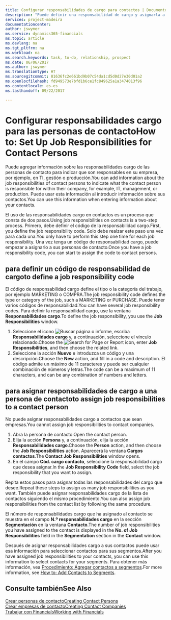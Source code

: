 ```yaml
---
title: Configurar responsabilidades de cargo para contactos | Documentos de Microsoft
description: "Puede definir una responsabilidad de cargo y asignarla a un contacto para indicar las tareas de las que es responsable que su contacto en su empresa, por ejemplo, TI o producción."
services: project-madeira
documentationcenter: 
author: jswymer
ms.service: dynamics365-financials
ms.topic: article
ms.devlang: na
ms.tgt_pltfrm: na
ms.workload: na
ms.search.keywords: task, to-do, relationship, prospect
ms.date: 06/06/2017
ms.author: jswymer
ms.translationtype: HT
ms.sourcegitcommit: 81636fc2e661bd9b07c54da1cd5d0d27e30d01a2
ms.openlocfilehash: fd949573e7bfd1b6ce1fc849625a1a3474013f96
ms.contentlocale: es-es
ms.lasthandoff: 09/22/2017

---
```

# <a name="how-to-set-up-job-responsibilities-for-contact-persons"></a><span data-ttu-id="7d3ab-103">Configurar responsabilidades cargo para las personas de contacto</span><span class="sxs-lookup"><span data-stu-id="7d3ab-103">How to: Set Up Job Responsibilities for Contact Persons</span></span>
<span data-ttu-id="7d3ab-104">Puede agregar información sobre las responsabilidades cargo de las personas de contacto para indicar que son responsables en su empresa, por ejemplo, en TI, gestión o producción.</span><span class="sxs-lookup"><span data-stu-id="7d3ab-104">You can add information about the job responsibilities of contact persons to indicate what the contact person is responsible for within their company, for example, IT, management, or production.</span></span> <span data-ttu-id="7d3ab-105">Puede usar esta información al introducir información sobre sus contactos.</span><span class="sxs-lookup"><span data-stu-id="7d3ab-105">You can use this information when entering information about your contacts.</span></span>

<span data-ttu-id="7d3ab-106">El uso de las responsabilidades cargo en contactos es un proceso que consta de dos pasos.</span><span class="sxs-lookup"><span data-stu-id="7d3ab-106">Using job responsibilities on contacts is a two-step process.</span></span> <span data-ttu-id="7d3ab-107">Primero, debe definir el código de la responsabilidad cargo.</span><span class="sxs-lookup"><span data-stu-id="7d3ab-107">First, you define the job responsibility code.</span></span> <span data-ttu-id="7d3ab-108">Solo debe realzar este paso una vez para cada una.</span><span class="sxs-lookup"><span data-stu-id="7d3ab-108">You only have to perform this step one time for each job responsibility.</span></span> <span data-ttu-id="7d3ab-109">Una vez tenga un código de responsabilidad cargo, puede empezar a asignarlo a sus personas de contacto.</span><span class="sxs-lookup"><span data-stu-id="7d3ab-109">Once you have a job responsibility code, you can start to assign the code to contact persons.</span></span>

## <a name="to-define-a-job-responsibility-code"></a><span data-ttu-id="7d3ab-110">para definir un código de responsabilidad de cargo</span><span class="sxs-lookup"><span data-stu-id="7d3ab-110">to define a job responsibility code</span></span>
<span data-ttu-id="7d3ab-111">El código de responsabilidad cargo define el tipo o la categoría del trabajo, por ejemplo MARKETING o COMPRA.</span><span class="sxs-lookup"><span data-stu-id="7d3ab-111">The job responsibility code defines the type or category of the job, such a MARKETING or PURCHASE.</span></span> <span data-ttu-id="7d3ab-112">Puede tener varios códigos de responsabilidad.</span><span class="sxs-lookup"><span data-stu-id="7d3ab-112">You can have several job responsibility codes.</span></span> <span data-ttu-id="7d3ab-113">Para definir la responsabilidad cargo, use la ventana **Responsabilidades cargo**.</span><span class="sxs-lookup"><span data-stu-id="7d3ab-113">To define the job responsibility, you use the **Job Responsibilities** window.</span></span>

1. <span data-ttu-id="7d3ab-114">Seleccione el icono ![Buscar página o informe](media/ui-search/search_small.png "icono Buscar página o informe"), escriba **Responsabilidades cargo** y, a continuación, seleccione el vínculo relacionado.</span><span class="sxs-lookup"><span data-stu-id="7d3ab-114">Choose the ![Search for Page or Report](media/ui-search/search_small.png "Search for Page or Report icon") icon, enter **Job Responsibilities**, and then choose the related link.</span></span>
2. <span data-ttu-id="7d3ab-115">Seleccione la acción **Nuevo** e introduzca un código y una descripción.</span><span class="sxs-lookup"><span data-stu-id="7d3ab-115">Choose the **New** action, and fill in a code and description.</span></span> <span data-ttu-id="7d3ab-116">El código admite un máximo de 11 caracteres y puede ser cualquier combinación de números y letras.</span><span class="sxs-lookup"><span data-stu-id="7d3ab-116">The code can be a maximum of 11 characters, and can be any combination of numbers and letters.</span></span>

## <a name="to-assign-job-responsibilities-to-a-contact-person"></a><span data-ttu-id="7d3ab-117">para asignar responsabilidades de cargo a una persona de contacto</span><span class="sxs-lookup"><span data-stu-id="7d3ab-117">to assign job responsibilities to a contact person</span></span>
<span data-ttu-id="7d3ab-118">No puede asignar responsabilidades cargo a contactos que sean empresas.</span><span class="sxs-lookup"><span data-stu-id="7d3ab-118">You cannot assign job responsibilities to contact companies.</span></span>

1. <span data-ttu-id="7d3ab-119">Abra la persona de contacto.</span><span class="sxs-lookup"><span data-stu-id="7d3ab-119">Open the contact person.</span></span>
2. <span data-ttu-id="7d3ab-120">Elija la acción **Persona** y, a continuación, elija la acción **Responsabilidades cargo**.</span><span class="sxs-lookup"><span data-stu-id="7d3ab-120">Choose the **Person** action, and then choose the **Job Responsibilities** action.</span></span> <span data-ttu-id="7d3ab-121">Aparecerá la ventana **Cargos contactos**.</span><span class="sxs-lookup"><span data-stu-id="7d3ab-121">The **Contact Job Responsibilities** window opens.</span></span>
3. <span data-ttu-id="7d3ab-122">En el campo **Cód. cargo contacto**, seleccione la responsabilidad cargo que desea asignar.</span><span class="sxs-lookup"><span data-stu-id="7d3ab-122">In the **Job Responsibility Code** field, select the job responsibility that you want to assign.</span></span>

<span data-ttu-id="7d3ab-123">Repita estos pasos para asignar todas las responsabilidades del cargo que desee.</span><span class="sxs-lookup"><span data-stu-id="7d3ab-123">Repeat these steps to assign as many job responsibilities as you want.</span></span> <span data-ttu-id="7d3ab-124">También puede asignar responsabilidades cargo de la lista de contactos siguiendo el mismo procedimiento.</span><span class="sxs-lookup"><span data-stu-id="7d3ab-124">You can also assign job responsibilities from the contact list by following the same procedure.</span></span>

<span data-ttu-id="7d3ab-125">El número de responsabilidades cargo que ha asignado al contacto se muestra en el campo **N.º responsabilidades cargo** en la sección **Segmentación** en la ventana **Contacto**.</span><span class="sxs-lookup"><span data-stu-id="7d3ab-125">The number of job responsibilities you have assigned to the contact is displayed in the **No. of Job Responsibilities** field in the **Segmentation** section in the **Contact** window.</span></span>

<span data-ttu-id="7d3ab-126">Después de asignar responsabilidades cargo a sus contactos puede usar esa información para seleccionar contactos para sus segmentos.</span><span class="sxs-lookup"><span data-stu-id="7d3ab-126">After you have assigned job responsibilities to your contacts, you can use this information to select contacts for your segments.</span></span> <span data-ttu-id="7d3ab-127">Para obtener más información, vea [Procedimiento: Agregar contactos a segmentos](marketing-add-contact-segment.md).</span><span class="sxs-lookup"><span data-stu-id="7d3ab-127">For more information, see [How to: Add Contacts to Segments](marketing-add-contact-segment.md).</span></span>

## <a name="see-also"></a><span data-ttu-id="7d3ab-128">Consulte también</span><span class="sxs-lookup"><span data-stu-id="7d3ab-128">See Also</span></span>
[<span data-ttu-id="7d3ab-129">Crear personas de contacto</span><span class="sxs-lookup"><span data-stu-id="7d3ab-129">Creating Contact Persons</span></span>](marketing-create-contact-persons.md)  
[<span data-ttu-id="7d3ab-130">Crear empresas de contacto</span><span class="sxs-lookup"><span data-stu-id="7d3ab-130">Creating Contact Companies</span></span>](marketing-create-contact-companies.md)  
[<span data-ttu-id="7d3ab-131">Trabajar con Financials</span><span class="sxs-lookup"><span data-stu-id="7d3ab-131">Working with Financials</span></span>](ui-work-product.md)


